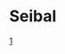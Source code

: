 # Seibal

[1](https://www.cnet.com/how-to/onedrive-dropbox-google-drive-and-box-which-cloud-storage-service-is-right-for-you/)
